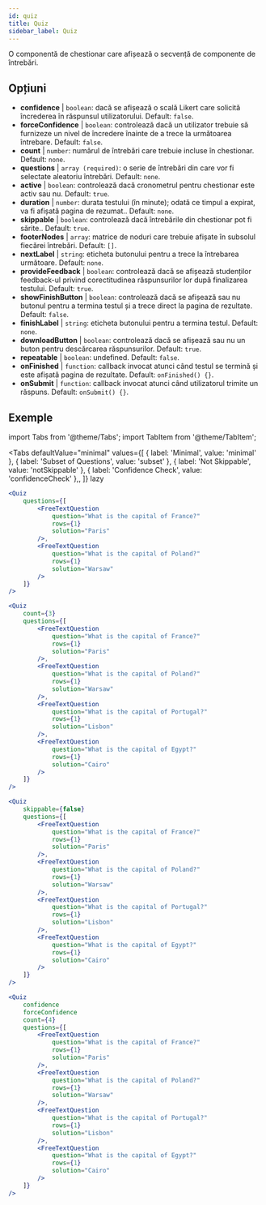 ```yaml
---
id: quiz 
title: Quiz
sidebar_label: Quiz
---
```


O componentă de chestionar care afișează o secvență de componente de întrebări.

## Opțiuni

* __confidence__ | `boolean`: dacă se afișează o scală Likert care solicită încrederea în răspunsul utilizatorului. Default: `false`.
* __forceConfidence__ | `boolean`: controlează dacă un utilizator trebuie să furnizeze un nivel de încredere înainte de a trece la următoarea întrebare. Default: `false`.
* __count__ | `number`: numărul de întrebări care trebuie incluse în chestionar. Default: `none`.
* __questions__ | `array (required)`: o serie de întrebări din care vor fi selectate aleatoriu întrebări. Default: `none`.
* __active__ | `boolean`: controlează dacă cronometrul pentru chestionar este activ sau nu. Default: `true`.
* __duration__ | `number`: durata testului (în minute); odată ce timpul a expirat, va fi afișată pagina de rezumat.. Default: `none`.
* __skippable__ | `boolean`: controlează dacă întrebările din chestionar pot fi sărite.. Default: `true`.
* __footerNodes__ | `array`: matrice de noduri care trebuie afișate în subsolul fiecărei întrebări. Default: `[]`.
* __nextLabel__ | `string`: eticheta butonului pentru a trece la întrebarea următoare. Default: `none`.
* __provideFeedback__ | `boolean`: controlează dacă se afișează studenților feedback-ul privind corectitudinea răspunsurilor lor după finalizarea testului. Default: `true`.
* __showFinishButton__ | `boolean`: controlează dacă se afișează sau nu butonul pentru a termina testul și a trece direct la pagina de rezultate. Default: `false`.
* __finishLabel__ | `string`: eticheta butonului pentru a termina testul. Default: `none`.
* __downloadButton__ | `boolean`: controlează dacă se afișează sau nu un buton pentru descărcarea răspunsurilor. Default: `true`.
* __repeatable__ | `boolean`: undefined. Default: `false`.
* __onFinished__ | `function`: callback invocat atunci când testul se termină și este afișată pagina de rezultate. Default: `onFinished() {}`.
* __onSubmit__ | `function`: callback invocat atunci când utilizatorul trimite un răspuns. Default: `onSubmit() {}`.


## Exemple

import Tabs from '@theme/Tabs';
import TabItem from '@theme/TabItem';

<Tabs
    defaultValue="minimal"
    values={[
        { label: 'Minimal', value: 'minimal' },
        { label: 'Subset of Questions', value: 'subset' },
        { label: 'Not Skippable', value: 'notSkippable' },
        { label: 'Confidence Check', value: 'confidenceCheck' },,
    ]}
    lazy
>

<TabItem value="minimal">

```jsx live
<Quiz
    questions={[
        <FreeTextQuestion 
            question="What is the capital of France?" 
            rows={1} 
            solution="Paris" 
        />,
        <FreeTextQuestion 
            question="What is the capital of Poland?" 
            rows={1} 
            solution="Warsaw" 
        />
    ]}
/>
```
</TabItem>

<TabItem value="subset">

```jsx live
<Quiz
    count={3}
    questions={[
        <FreeTextQuestion 
            question="What is the capital of France?" 
            rows={1} 
            solution="Paris" 
        />,
        <FreeTextQuestion 
            question="What is the capital of Poland?" 
            rows={1} 
            solution="Warsaw" 
        />,
        <FreeTextQuestion 
            question="What is the capital of Portugal?" 
            rows={1} 
            solution="Lisbon" 
        />,     
        <FreeTextQuestion 
            question="What is the capital of Egypt?" 
            rows={1} 
            solution="Cairo" 
        />
    ]}
/>
```
</TabItem>

<TabItem value="notSkippable" >

```jsx live
<Quiz
    skippable={false}
    questions={[
        <FreeTextQuestion 
            question="What is the capital of France?" 
            rows={1} 
            solution="Paris" 
        />,
        <FreeTextQuestion 
            question="What is the capital of Poland?" 
            rows={1} 
            solution="Warsaw" 
        />,
        <FreeTextQuestion 
            question="What is the capital of Portugal?" 
            rows={1} 
            solution="Lisbon" 
        />,     
        <FreeTextQuestion 
            question="What is the capital of Egypt?" 
            rows={1} 
            solution="Cairo" 
        />
    ]}
/>
```
</TabItem>

<TabItem value="confidenceCheck">

```jsx live
<Quiz
    confidence
    forceConfidence
    count={4}
    questions={[
        <FreeTextQuestion 
            question="What is the capital of France?" 
            rows={1} 
            solution="Paris" 
        />,
        <FreeTextQuestion 
            question="What is the capital of Poland?" 
            rows={1} 
            solution="Warsaw" 
        />,
        <FreeTextQuestion 
            question="What is the capital of Portugal?" 
            rows={1} 
            solution="Lisbon" 
        />,     
        <FreeTextQuestion 
            question="What is the capital of Egypt?" 
            rows={1} 
            solution="Cairo" 
        />
    ]}
/>
```
</TabItem>

</Tabs>
